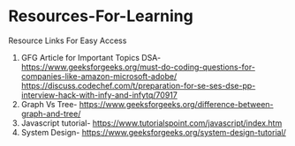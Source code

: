 # Resources-For-Learning
Resource Links For Easy Access

1) GFG Article for Important Topics DSA-  https://www.geeksforgeeks.org/must-do-coding-questions-for-companies-like-amazon-microsoft-adobe/
https://discuss.codechef.com/t/preparation-for-se-ses-dse-pp-interview-hack-with-infy-and-infytq/70917
2) Graph Vs Tree- https://www.geeksforgeeks.org/difference-between-graph-and-tree/
3) Javascript tutorial- https://www.tutorialspoint.com/javascript/index.htm
4) System Design- https://www.geeksforgeeks.org/system-design-tutorial/
